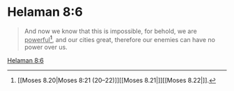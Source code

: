 # Helaman 8:6

> And now we know that this is impossible, for behold, we are <u>powerful</u>[^a], and our cities great, therefore our enemies can have no power over us.

[Helaman 8:6](https://www.churchofjesuschrist.org/study/scriptures/bofm/hel/8?lang=eng&id=p6#p6)


[^a]: [[Moses 8.20|Moses 8:21 (20–22)]][[Moses 8.21|]][[Moses 8.22|]].  
